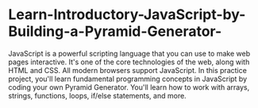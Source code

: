 # Learn-Introductory-JavaScript-by-Building-a-Pyramid-Generator-
JavaScript is a powerful scripting language that you can use to make web pages interactive. It's one of the core technologies of the web, along with HTML and CSS. All modern browsers support JavaScript.
In this practice project, you'll learn fundamental programming concepts in JavaScript by coding your own Pyramid Generator. You'll learn how to work with arrays, strings, functions, loops, if/else statements, and more. 
